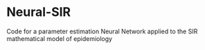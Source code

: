 # Neural-SIR
Code for a parameter estimation Neural Network applied to the SIR mathematical model of epidemiology
